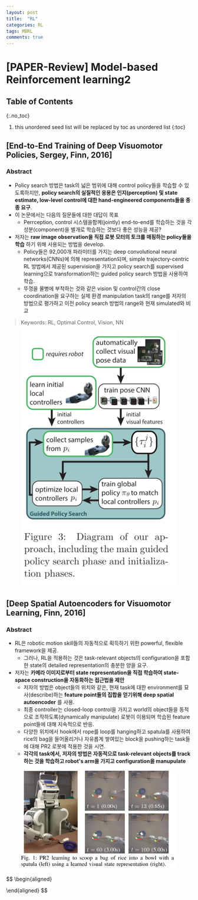 ```yaml
---
layout: post
title:  "RL"
categories: RL
tags: MBRL
comments: true
---
```


# [PAPER-Review] Model-based Reinforcement learning2


## Table of Contents
{:.no_toc}
1. this unordered seed list will be replaced by toc as unordered list
{:toc}


## [End-to-End Training of Deep Visuomotor Policies, Sergey, Finn, 2016]

### Abstract

- Policy search 방법은 task의 넓은 범위에 대해 control policy들을 학습할 수 있도록하지만, __policy search의 실질적인 응용은 인지(perception) 및 state estimate, low-level control에 대한 hand-engineered components들을 종종 요구__.
- 이 논문에서는 다음의 질문들에 대한 대답이 목표
    - Perrception, control 시스템을함께(jointly) end-to-end를 학습하는 것을 각 성분(component)을 별개로 학습하는 것보다 좋은 성능을 제공?
- 저자는 __raw image observation을 직접 로봇 모터의 토크를 매핑하는 policy들을 학습__ 하기 위해 사용되는 방법을 develop.
  - Policy들은 92,000개 파라미터를 가지는 deep convolutional neural networks(CNNs)에 의해 representation되며, simple trajectory-centric RL 방법에서 제공된 supervision을 가지고 policy search를 supervised learning으로 transformation하는 guided policy search 방법을 사용하여 학습.
  - 뚜껑을 물병에 부착하는 것와 같은 vision 및 control간의 close coordination을 요구하는 실제 환경 manipulation task의 range를 저자의 방법으로 평가하고 이전 policy search 방법의 range와 현재 simulated와 비교 

> Keywords: RL, Optimal Control, Vision, NN


<figure>
  <img alt="An image with a caption" src="/assets/img/Paper/End-to-End_Training/1.png" class="lead"   style="width:480px; height=:360px"/>
</figure>




## [Deep Spatial Autoencoders for Visuomotor Learning, Finn, 2016]



### Abstract

- RL은 robotic motion skill들의 자동적으로 획득하기 위한 powerful, flexible framework을 제공.
  - 그러나, RL을 적용하는 것은 task-relevant objects의 configuration을 포함한 state의 detailed representation의 충분한 양을 요구.
- 저자는 __카메라 이미지로부터 state representation을 직접 학습하여 state-space construction을 자동화하는 접근법을 제안__
  - 저자의 방법은 object들의 위치와 같은, 현재 task에 대한 environment를 묘사(describe)하는 __feature point들의 집합을 얻기위해 deep spatial autoencoder__ 를 사용.
  - 최종 controller는 closed-loop control을 가지고 world의 object들을 동적으로 조작하도록(dynamically manipulate) 로봇이 이용되며 학습된 feature point들에 대해 지속적으로 반응.
  - 다양한 위치에서 hook에서 rope를 loop를 hanging하고 spatula를 사용하여 rice의 bag을 들어올리거나 자유롭게 쌓여있는 block을 pushing하는 task들에 대해 PR2 로봇에 적용한 것을 시연. 
  - __각각의 task에서, 저자의 방법은 자동적으로 task-relevant objects를 track하는 것을 학습하고 robot's arm을 가지고 configuration을 manupulate__

<figure>
  <img alt="An image with a caption" src="/assets/img/Paper/Deep-Spartial-Autoencoders/1.png" class="lead"   style="width:480px; height=:360px"/>
</figure>


$$
\begin{aligned}


\end{aligned}
$$

